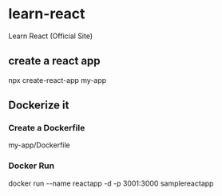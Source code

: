 # learn-react
Learn React (Official Site)

## create a react app

npx create-react-app my-app

## Dockerize it

### Create a Dockerfile

my-app/Dockerfile

### Docker Run

docker run --name reactapp -d -p 3001:3000 samplereactapp
